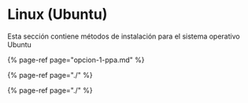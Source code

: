 # Linux \(Ubuntu\)

Esta sección contiene métodos de instalación para el sistema operativo Ubuntu

{% page-ref page="opcion-1-ppa.md" %}

{% page-ref page="./" %}

{% page-ref page="./" %}



